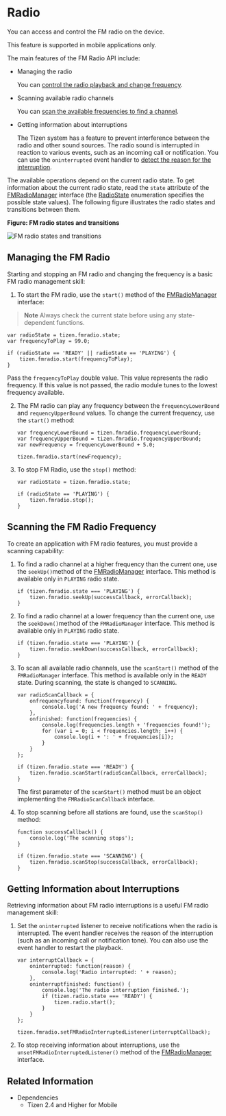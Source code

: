 # Radio

You can access and control the FM radio on the device.

This feature is supported in mobile applications only.

The main features of the FM Radio API include:

- Managing the radio

  You can [control the radio playback and change frequency](#managing-the-fm-radio).

- Scanning available radio channels

  You can [scan the available frequencies to find a channel](#scanning-the-fm-radio-frequency).

- Getting information about interruptions

  The Tizen system has a feature to prevent interference between the radio and other sound sources. The radio sound is interrupted in reaction to various events, such as an incoming call or notification. You can use the `oninterrupted` event handler to [detect the reason for the interruption](#getting-information-about-interruptions).

The available operations depend on the current radio state. To get information about the current radio state, read the `state` attribute of the [FMRadioManager](../../api/latest/device_api/mobile/tizen/fmradio.html#FMRadioManager) interface (the [RadioState](../../api/latest/device_api/mobile/tizen/fmradio.html#RadioState) enumeration specifies the possible state values). The following figure illustrates the radio states and transitions between them.

**Figure: FM radio states and transitions**

![FM radio states and transitions](./media/fmradio-state.png)

## Managing the FM Radio

Starting and stopping an FM radio and changing the frequency is a basic FM radio management skill:

1. To start the FM radio, use the `start()` method of the [FMRadioManager](../../api/latest/device_api/mobile/tizen/fmradio.html#FMRadioManager) interface:
> **Note**
> Always check the current state before using any state-dependent functions.

   ```
   var radioState = tizen.fmradio.state;
   var frequencyToPlay = 99.0;

   if (radioState == 'READY' || radioState == 'PLAYING') {
       tizen.fmradio.start(frequencyToPlay);
   }
   ```

   Pass the `frequencyToPlay` double value. This value represents the radio frequency. If this value is not passed, the radio module tunes to the lowest frequency available.

2. The FM radio can play any frequency between the `frequencyLowerBound` and `requencyUpperBound` values. To change the current frequency, use the `start()` method:

   ```
   var frequencyLowerBound = tizen.fmradio.frequencyLowerBound;
   var frequencyUpperBound = tizen.fmradio.frequencyUpperBound;
   var newFrequency = frequencyLowerBound + 5.0;

   tizen.fmradio.start(newFrequency);
   ```

3. To stop FM Radio, use the `stop()` method:

   ```
   var radioState = tizen.fmradio.state;

   if (radioState == 'PLAYING') {
       tizen.fmradio.stop();
   }
   ```

## Scanning the FM Radio Frequency

To create an application with FM radio features, you must provide a scanning capability:

1. To find a radio channel at a higher frequency than the current one, use the `seekUp()`method of the [FMRadioManager](../../api/latest/device_api/mobile/tizen/fmradio.html#FMRadioManager) interface. This method is available only in `PLAYING` radio state.

   ```
   if (tizen.fmradio.state === 'PLAYING') {
       tizen.fmradio.seekUp(successCallback, errorCallback);
   }
   ```

2. To find a radio channel at a lower frequency than the current one, use the `seekDown()`method of the `FMRadioManager` interface. This method is available only in `PLAYING` radio state.

   ```
   if (tizen.fmradio.state === 'PLAYING') {
       tizen.fmradio.seekDown(successCallback, errorCallback);
   }
   ```

3. To scan all available radio channels, use the `scanStart()` method of the `FMRadioManager` interface. This method is available only in the `READY` state. During scanning, the state is changed to `SCANNING`.

   ```
   var radioScanCallback = {
       onfrequencyfound: function(frequency) {
           console.log('A new frequency found: ' + frequency);
       },
       onfinished: function(frequencies) {
           console.log(frequencies.length + 'frequencies found!');
           for (var i = 0; i < frequencies.length; i++) {
               console.log(i + ': ' + frequencies[i]);
           }
       }
   };

   if (tizen.fmradio.state === 'READY') {
       tizen.fmradio.scanStart(radioScanCallback, errorCallback);
   }
   ```

   The first parameter of the `scanStart()` method must be an object implementing the `FMRadioScanCallback` interface.

4. To stop scanning before all stations are found, use the `scanStop()` method:

   ```
   function successCallback() {
       console.log('The scanning stops');
   }

   if (tizen.fmradio.state === 'SCANNING') {
       tizen.fmradio.scanStop(successCallback, errorCallback);
   }
   ```

## Getting Information about Interruptions

Retrieving information about FM radio interruptions is a useful FM radio management skill:

1. Set the `oninterrupted` listener to receive notifications when the radio is interrupted. The event handler receives the reason of the interruption (such as an incoming call or notification tone). You can also use the event handler to restart the playback.

   ```
   var interruptCallback = {
       oninterrupted: function(reason) {
           console.log('Radio interrupted: ' + reason);
       },
       oninterruptfinished: function() {
           console.log('The radio interruption finished.');
           if (tizen.radio.state === 'READY') {
               tizen.radio.start();
           }
       }
   };

   tizen.fmradio.setFMRadioInterruptedListener(interruptCallback);
   ```

2. To stop receiving information about interruptions, use the `unsetFMRadioInterruptedListener()` method of the [FMRadioManager](../../api/latest/device_api/mobile/tizen/fmradio.html#FMRadioManager) interface.


## Related Information
* Dependencies
  - Tizen 2.4 and Higher for Mobile
